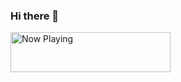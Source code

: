 ### Hi there 👋

<a href="https://now-playing-profile-git-master.dakotawray2.vercel.app/now-playing?open">
    <img src="https://now-playing-profile-git-master.dakotawray2.vercel.app/now-playing" width="256" height="64" alt="Now Playing">
</a>

<!--
**DakotaWray2/DakotaWray2** is a ✨ _special_ ✨ repository because its `README.md` (this file) appears on your GitHub profile.

Here are some ideas to get you started:

- 🔭 I’m currently working on ...
- 🌱 I’m currently learning ...
- 👯 I’m looking to collaborate on ...
- 🤔 I’m looking for help with ...
- 💬 Ask me about ...
- 📫 How to reach me: ...
- 😄 Pronouns: ...
- ⚡ Fun fact: ...
-->
